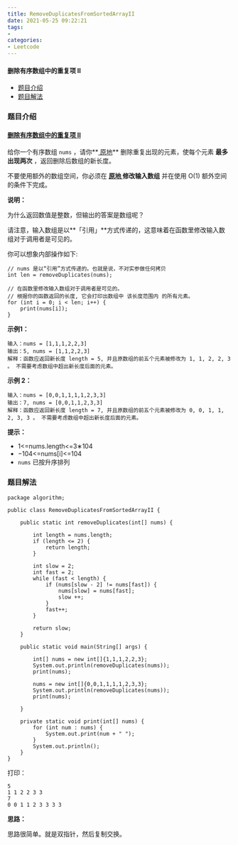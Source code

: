 ```yaml
---
title: RemoveDuplicatesFromSortedArrayII
date: 2021-05-25 09:22:21
tags:
- 
categories:
- Leetcode 
---
```




#### 删除有序数组中的重复项 II

- [题目介绍](https://yangtzeshore.github.io/2021/05/25/RemoveDuplicatesFromSortedArrayII/#题目介绍)
- [题目解法](https://yangtzeshore.github.io/2021/05/25/RemoveDuplicatesFromSortedArrayII/#题目解法)

### 题目介绍

#### [删除有序数组中的重复项 II](https://leetcode-cn.com/problems/remove-duplicates-from-sorted-array-ii/)

给你一个有序数组 `nums` ，请你**[ 原地](http://baike.baidu.com/item/原地算法)** 删除重复出现的元素，使每个元素 **最多出现两次** ，返回删除后数组的新长度。

不要使用额外的数组空间，你必须在 **[原地 ](https://baike.baidu.com/item/原地算法)修改输入数组** 并在使用 O(1) 额外空间的条件下完成。

**说明：**

为什么返回数值是整数，但输出的答案是数组呢？

请注意，输入数组是以**「引用」**方式传递的，这意味着在函数里修改输入数组对于调用者是可见的。

你可以想象内部操作如下:

```
// nums 是以“引用”方式传递的。也就是说，不对实参做任何拷贝
int len = removeDuplicates(nums);

// 在函数里修改输入数组对于调用者是可见的。
// 根据你的函数返回的长度, 它会打印出数组中 该长度范围内 的所有元素。
for (int i = 0; i < len; i++) {
    print(nums[i]);
}
```

**示例1：**

```
输入：nums = [1,1,1,2,2,3]
输出：5, nums = [1,1,2,2,3]
解释：函数应返回新长度 length = 5, 并且原数组的前五个元素被修改为 1, 1, 2, 2, 3 。 不需要考虑数组中超出新长度后面的元素。
```

**示例 2：**

```
输入：nums = [0,0,1,1,1,1,2,3,3]
输出：7, nums = [0,0,1,1,2,3,3]
解释：函数应返回新长度 length = 7, 并且原数组的前五个元素被修改为 0, 0, 1, 1, 2, 3, 3 。 不需要考虑数组中超出新长度后面的元素。
```

**提示：**

- 1<=nums.length<=3∗104
- −104<=nums[i]<=104
- `nums` 已按升序排列

### 题目解法

```
package algorithm;

public class RemoveDuplicatesFromSortedArrayII {

    public static int removeDuplicates(int[] nums) {

        int length = nums.length;
        if (length <= 2) {
            return length;
        }

        int slow = 2;
        int fast = 2;
        while (fast < length) {
            if (nums[slow - 2] != nums[fast]) {
                nums[slow] = nums[fast];
                slow ++;
            }
            fast++;
        }

        return slow;
    }

    public static void main(String[] args) {

        int[] nums = new int[]{1,1,1,2,2,3};
        System.out.println(removeDuplicates(nums));
        print(nums);

        nums = new int[]{0,0,1,1,1,1,2,3,3};
        System.out.println(removeDuplicates(nums));
        print(nums);

    }

    private static void print(int[] nums) {
        for (int num : nums) {
            System.out.print(num + " ");
        }
        System.out.println();
    }
}
```

打印：

```
5
1 1 2 2 3 3 
7
0 0 1 1 2 3 3 3 3 
```

**思路：**

思路很简单。就是双指针，然后复制交换。